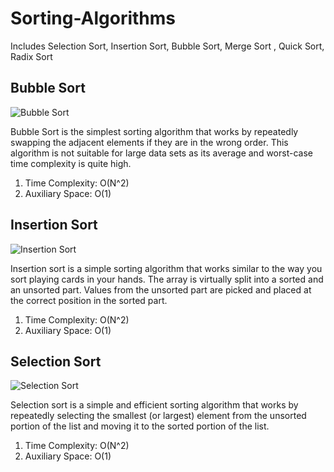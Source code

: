 # Sorting-Algorithms
Includes Selection Sort, Insertion Sort, Bubble Sort, Merge Sort , Quick Sort, Radix Sort


## Bubble Sort 
![Bubble Sort](https://www.w3resource.com/w3r_images/bubble-short.png "Bubble Sort")

Bubble Sort is the simplest sorting algorithm that works by repeatedly swapping the adjacent elements if they are in the wrong order. This algorithm is not suitable for large data sets as its average and worst-case time complexity is quite high.

1) Time Complexity: O(N^2)
2) Auxiliary Space: O(1)

## Insertion Sort
![Insertion Sort](https://media.geeksforgeeks.org/wp-content/uploads/insertion_sort-recursion.png "Insertion Sort")

Insertion sort is a simple sorting algorithm that works similar to the way you sort playing cards in your hands. The array is virtually split into a sorted and an unsorted part. Values from the unsorted part are picked and placed at the correct position in the sorted part.

1) Time Complexity: O(N^2) 
2) Auxiliary Space: O(1)

## Selection Sort
![Selection Sort](https://www.simplilearn.com/ice9/free_resources_article_thumb/Selection-Sort-Soni/what-is-selection-sort.png "Selection Sort")

Selection sort is a simple and efficient sorting algorithm that works by repeatedly selecting the smallest (or largest) element from the unsorted portion of the list and moving it to the sorted portion of the list. 

1) Time Complexity: O(N^2) 
2) Auxiliary Space: O(1)

